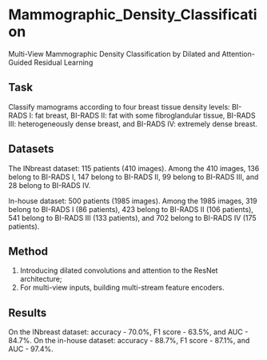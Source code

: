 # Mammographic_Density_Classification
Multi-View Mammographic Density Classification by Dilated and Attention-Guided Residual Learning

## Task
Classify mamograms according to four breast tissue density levels:
BI-RADS I: fat breast,
BI-RADS II: fat with some fibroglandular tissue,
BI-RADS III: heterogeneously dense breast,
and BI-RADS IV: extremely dense breast.

## Datasets
The INbreast dataset: 115 patients (410 images). Among the 410 images, 136 belong to BI-RADS I, 147 belong to BI-RADS II, 99 belong to BI-RADS III, and 28 belong to BI-RADS IV.

In-house dataset: 500 patients (1985 images). Among the 1985 images, 319 belong to BI-RADS I (86 patients), 423 belong to BI-RADS II (106 patients), 541 belong to BI-RADS III (133 patients), and 702 belong to BI-RADS IV (175 patients).

## Method
1. Introducing dilated convolutions and attention to the ResNet architecture;
2. For multi-view inputs, building multi-stream feature encoders.

## Results
On the INbreast dataset: accuracy - 70.0%, F1 score - 63.5%, and AUC - 84.7%.
On the in-house dataset: accuracy - 88.7%, F1 score - 87.1%, and AUC - 97.4%.
